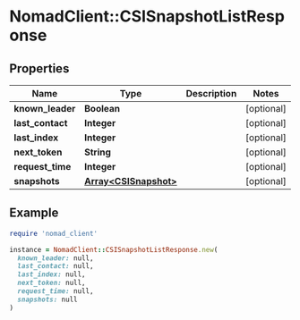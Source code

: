 # NomadClient::CSISnapshotListResponse

## Properties

| Name | Type | Description | Notes |
| ---- | ---- | ----------- | ----- |
| **known_leader** | **Boolean** |  | [optional] |
| **last_contact** | **Integer** |  | [optional] |
| **last_index** | **Integer** |  | [optional] |
| **next_token** | **String** |  | [optional] |
| **request_time** | **Integer** |  | [optional] |
| **snapshots** | [**Array&lt;CSISnapshot&gt;**](CSISnapshot.md) |  | [optional] |

## Example

```ruby
require 'nomad_client'

instance = NomadClient::CSISnapshotListResponse.new(
  known_leader: null,
  last_contact: null,
  last_index: null,
  next_token: null,
  request_time: null,
  snapshots: null
)
```

